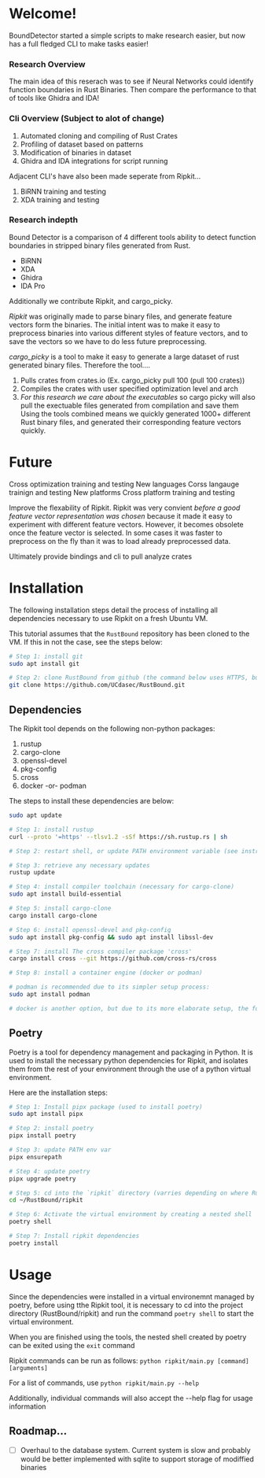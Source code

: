 
# Welcome! 

BoundDetector started a simple scripts to make research easier, but now has a full fledged CLI to make tasks easier! 

### Research Overview
The main idea of this reserach was to see if Neural Networks could identify 
function boundaries in Rust Binaries. Then compare the performance to that 
of tools like Ghidra and IDA! 


### Cli Overview (Subject to alot of change)
1. Automated cloning and compiling of Rust Crates
2. Profiling of dataset based on patterns 
3. Modification of binaries in dataset
4. Ghidra and IDA integrations for script running

Adjacent CLI's have also been made seperate from Ripkit...
1. BiRNN training and testing
2. XDA training and testing


### Research indepth
Bound Detector is a comparison of 4 different tools ability to detect
function boundaries in stripped binary files generated from Rust. 

- BiRNN
- XDA
- Ghidra 
- IDA Pro 

Additionally we contribute Ripkit, and cargo_picky. 

*Ripkit* was originally made to parse binary files, and generate 
feature vectors form the binaries. The initial intent was to make it 
easy to preprocess binaries into various different styles of feature 
vectors, and to save the vectors so we have to do less future preprocessing.

*cargo_picky* is a tool to make it easy to generate a large dataset of 
rust generated binary files. Therefore the tool....
1. Pulls crates from crates.io (Ex. cargo_picky pull 100 (pull 100 crates))
2. Compiles the crates with user specified optimization level and arch
3. *For this research we care about the executables* so cargo picky will also
pull the exectuable files generated from compilation and save them 
Using the tools combined means we quickly generated 1000+ different Rust binary
files, and generated their corresponding feature vectors quickly.


# Future 

Cross optimization training and testing 
New languages 
Corss langauge trainign and testing 
New platforms 
Cross platform training and testing 

Improve the flexability of Ripkit. Ripkit was very convient *before a good 
feature vector representation was chosen* because it made it easy to 
experiment with different feature vectors. However, it becomes obsolete once
the feature vector is selected. In some cases it was faster to preprocess on 
the fly than it was to load already preprocessed data. 



Ultimately provide bindings and cli to pull analyze crates


# Installation

The following installation steps detail the process of installing all dependencies necessary to use Ripkit on a fresh Ubuntu VM.

This tutorial assumes that the `RustBound` repository has been cloned to the VM. If this in not the case, see the steps below:

```sh
# Step 1: install git
sudo apt install git

# Step 2: clone RustBound from github (the command below uses HTTPS, but you can modify for your preferred cloning method)
git clone https://github.com/UCdasec/RustBound.git
```

## Dependencies

The Ripkit tool depends on the following non-python packages:
1. rustup
2. cargo-clone
3. openssl-devel
4. pkg-config
5. cross
6. docker -or- podman

The steps to install these dependencies are below:
```sh
sudo apt update

# Step 1: install rustup
curl --proto '=https' --tlsv1.2 -sSf https://sh.rustup.rs | sh

# Step 2: restart shell, or update PATH environment variable (see instructions post rust install)

# Step 3: retrieve any necessary updates
rustup update

# Step 4: install compiler toolchain (necessary for cargo-clone)
sudo apt install build-essential

# Step 5: install cargo-clone 
cargo install cargo-clone

# Step 6: install openssl-devel and pkg-config
sudo apt install pkg-config && sudo apt install libssl-dev

# Step 7: install The cross compiler package 'cross'
cargo install cross --git https://github.com/cross-rs/cross

# Step 8: install a container engine (docker or podman)

# podman is recommended due to its simpler setup process:
sudo apt install podman

# docker is another option, but due to its more elaborate setup, the following website should be used as a reference: https://docs.docker.com/engine/install/ubuntu/
```

## Poetry

Poetry is a tool for dependency management and packaging in Python. It is used to install the necessary python dependencies for Ripkit, and isolates them from the rest of your environment through the use of a python virtual environment. 

Here are the installation steps:
```sh
# Step 1: Install pipx package (used to install poetry)
sudo apt install pipx

# Step 2: install poetry
pipx install poetry

# Step 3: update PATH env var
pipx ensurepath

# Step 4: update poetry
pipx upgrade poetry

# Step 5: cd into the `ripkit` directory (varries depending on where RustBound repository was cloned into)
cd ~/RustBound/ripkit

# Step 6: Activate the virtual environment by creating a nested shell
poetry shell

# Step 7: Install ripkit dependencies 
poetry install
```

# Usage 

Since the dependencies were installed in a virtual environemnt managed by poetry, before using tthe Ripkit tool, it is necessary to cd into the project directory (RustBound/ripkit) and run the command `poetry shell` to start the virtual environment.

When you are finished using the tools, the nested shell created by poetry can be exited using the `exit` command

Ripkit commands can be run as follows: `python ripkit/main.py [command] [arguments]`

For a list of commands, use `python ripkit/main.py --help`

Additionally, individual commands will also accept the --help flag for usage information

## Roadmap...


- [ ] Overhaul to the database system. Current system is slow and probably would be better implemented with sqlite to support storage of modiffied binaries

